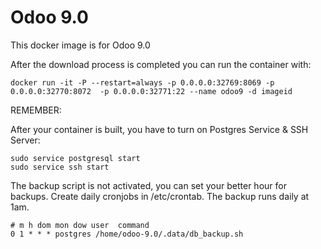Odoo 9.0
========

This docker image is for Odoo 9.0

After the download process is completed you can run the container with:

    docker run -it -P --restart=always -p 0.0.0.0:32769:8069 -p 0.0.0.0:32770:8072  -p 0.0.0.0:32771:22 --name odoo9 -d imageid

REMEMBER:

After your container is built, you have to turn on Postgres Service & SSH Server:

    sudo service postgresql start
    sudo service ssh start

The backup script is not activated, you can set your better hour for backups.
Create daily cronjobs in /etc/crontab. The backup runs daily at 1am.
    
    # m h dom mon dow user  command
    0 1 * * * postgres /home/odoo-9.0/.data/db_backup.sh